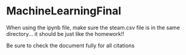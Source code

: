 # MachineLearningFinal
When using the ipynb file, make sure the steam.csv file is in the same directory... it should be just like the homework!!

Be sure to check the document fully for all citations
